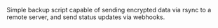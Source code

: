 Simple backup script capable of sending encrypted data via rsync to a remote server, and send status updates via webhooks.
